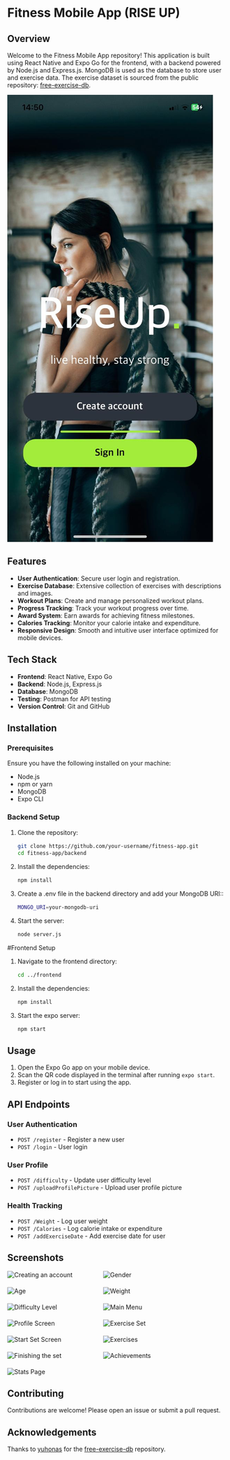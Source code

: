 # Fitness Mobile App (RISE UP)

## Overview

Welcome to the Fitness Mobile App repository! This application is built using React Native and Expo Go for the frontend, with a backend powered by Node.js and Express.js. MongoDB is used as the database to store user and exercise data. The exercise dataset is sourced from the public repository: [free-exercise-db](https://github.com/yuhonas/free-exercise-db).

![Homepage](HomeScreen.jpg)

## Features

- **User Authentication**: Secure user login and registration.
- **Exercise Database**: Extensive collection of exercises with descriptions and images.
- **Workout Plans**: Create and manage personalized workout plans.
- **Progress Tracking**: Track your workout progress over time.
- **Award System**: Earn awards for achieving fitness milestones.
- **Calories Tracking**: Monitor your calorie intake and expenditure.
- **Responsive Design**: Smooth and intuitive user interface optimized for mobile devices.

## Tech Stack

- **Frontend**: React Native, Expo Go
- **Backend**: Node.js, Express.js
- **Database**: MongoDB
- **Testing**: Postman for API testing
- **Version Control**: Git and GitHub


## Installation

### Prerequisites

Ensure you have the following installed on your machine:

- Node.js
- npm or yarn
- MongoDB
- Expo CLI

### Backend Setup

1. Clone the repository:

   ```bash
   git clone https://github.com/your-username/fitness-app.git
   cd fitness-app/backend
2. Install the dependencies:
    ```bash
   npm install

3. Create a .env file in the backend directory and add your MongoDB URI::
    ```bash
   MONGO_URI=your-mongodb-uri
4. Start the server:
    ```bash
   node server.js


#Frontend Setup
1. Navigate to the frontend directory:
     ```bash
   cd ../frontend
2. Install the dependencies:
     ```bash
   npm install
3. Start the expo server:
     ```bash
   npm start
## Usage

1. Open the Expo Go app on your mobile device.
2. Scan the QR code displayed in the terminal after running `expo start`.
3. Register or log in to start using the app.

## API Endpoints

### User Authentication

- `POST /register` - Register a new user
- `POST /login` - User login

### User Profile

- `POST /difficulty` - Update user difficulty level
- `POST /uploadProfilePicture` - Upload user profile picture

### Health Tracking

- `POST /Weight` - Log user weight
- `POST /Calories` - Log calorie intake or expenditure
- `POST /addExerciseDate` - Add exercise date for user

## Screenshots

<div style="display: flex; flex-wrap: wrap; gap: 20px;">
    <img src="Creating%20an%20account.jpg" alt="Creating an account" style="width: 200px;">
    <img src="Gender.jpg" alt="Gender" style="width: 200px;">
    <img src="Age.jpg" alt="Age" style="width: 200px;">
    <img src="Weight.jpg" alt="Weight" style="width: 200px;">
    <img src="DifficultyLevel.jpg" alt="Difficulty Level" style="width: 200px;">
    <img src="MainMenu.jpg" alt="Main Menu" style="width: 200px;">
    <img src="ProfilScreen.jpg" alt="Profile Screen" style="width: 200px;">
    <img src="ExerciceSet.jpg" alt="Exercise Set" style="width: 200px;">
    <img src="StartsetScreen.jpg" alt="Start Set Screen" style="width: 200px;">
    <img src="Exercices.jpg" alt="Exercises" style="width: 200px;">
    <img src="Finishing%20the%20set.jpg" alt="Finishing the set" style="width: 200px;">
    <img src="Achievements.jpg" alt="Achievements" style="width: 200px;">
    <img src="Stats%20page.jpg" alt="Stats Page" style="width: 200px;">
</div>




## Contributing

Contributions are welcome! Please open an issue or submit a pull request.

## Acknowledgements

Thanks to [yuhonas](https://github.com/yuhonas) for the [free-exercise-db](https://github.com/yuhonas/free-exercise-db) repository.




